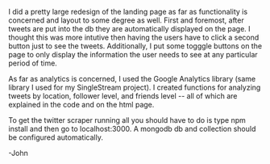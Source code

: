 I did a pretty large redesign of the landing page as far as functionality is concerned and layout to some degree as well. First and foremost, after tweets are put into the db they are automatically displayed on the page. I thought this was more intutive then having the users have to click a second button just to see the tweets. Additionally, I put some togggle buttons on the page to only display the information the user needs to see at any particular period of time. 

As far as analytics is concerned, I used the Google Analytics library (same library I used for my SingleStream project). I created functions for analyzing tweets by location, follower level, and friends level -- all of which are explained in the code and on the html page.

To get the twitter scraper running all you should have to do is type npm install and then go to localhost:3000. A mongodb db and collection should be configured automatically.

-John